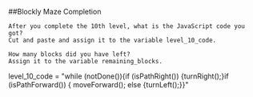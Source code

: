 ##Blockly Maze Completion

```
After you complete the 10th level, what is the JavaScript code you got? 
Cut and paste and assign it to the variable level_10_code.

How many blocks did you have left? 
Assign it to the variable remaining_blocks.

```
level_10_code = "while (notDone()){if (isPathRight()) {turnRight();}if (isPathForward()) { moveForward(); else {turnLeft();}}"
